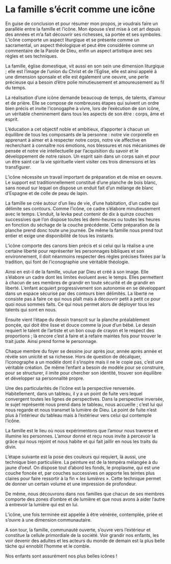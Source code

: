 
# La famille s’écrit comme une icône


   En guise de conclusion et pour résumer mon propos, je voudrais faire un parallèle entre la famille et l’icône. Mon épouse s’est mise à cet art depuis des années et m’a fait découvrir ses richesses, sa portée et ses symboles. L’icône comporte un aspect liturgique et se présente comme un sacramental, un aspect théologique et peut être considérée comme un commentaire de la Parole de Dieu, enfin un aspect artistique avec ses règles et ses techniques.

   La famille, église domestique, vit aussi en son sein une dimension liturgique ; elle est l’image de l’union du Christ et de l’Eglise, elle est ainsi appelé à une dimension sponsale et elle est également une oeuvre, une perle précieuse qui a besoin d’être polie minutieusement et amoureusement au fil du temps.

   La réalisation d’une icône demande beaucoup de temps, de talents, d’amour et de prière. Elle se compose de nombreuses étapes qui suivent un ordre bien précis et invite l’iconogaphe à vivre, lors de l’exécution de son icône, un véritable cheminement dans tous les aspects de son être : corps, âme et esprit.

   L’éducation a cet objectif noble et ambitieux, d’apporter à chacun un équilibre de tous les composants de la personne : notre vie corporelle en apprenant à aimer et à respecter notre corps, notre vie affective en recherchant à connaître nos émotions, nos blessures et nos mécanismes de pensée et notre vie intellectuelle par l’acquisition du savoir et le développement de notre raison. Un esprit sain dans un corps sain et pour un être saint car la vie spirituelle vient visiter ces trois dimensions et les transfigurer.

   L’icône nécessite un travail important de préparation et de mise en oeuvre. Le support est traditionnellement constitué d’une planche de bois blanc, sans noeud sur lequel on dispose un enduit fait d’un mélange de blanc d’Espagne et de colle de peau de lapin.

   La famille se crée autour d’un lieu de vie, d’une habitation, d’un cadre qui délimite ses contours. Comme l’icône, ce cadre s’élabore minutieusement avec le temps. L’enduit, la levka peut contenir de dix à quinze couches successives que l’on dispose toutes les demi-heures ou toutes les heures en fonction du séchage de la couche précédente. Cette préparation de la planche prend donc toute une journée.
De même la famille nous prend tout entier et exige une disponibilité de tous les instants.

   L’icône comporte des canons bien précis et si celui qui la réalise a une certaine liberté pour représenter les personnages bibliques et son environnement, il doit néanmoins respecter des règles précises fixées par la tradition, qui font de l’iconographie une véritable théologie.

   Ainsi en est-il de la famille, voulue par Dieu et créé à son image. Elle s’élabore un cadre dont les limites évoluent avec le temps. Elles permettent à chacun de ses membres de grandir en toute sécurité et de grandir en liberté. L’enfant acquiert progressivement son autonomie en se développant dans un espace sécurisé par des contours bien délimités. La liberté ne consiste pas à faire ce qui nous plaît mais à découvrir petit à petit ce pour quoi nous sommes faits. Ce qui nous permet alors de déployer tous les talents qui sont en nous.

   Ensuite vient l’étape du dessin transcrit sur la planche préalablement ponçée, qui doit être lisse et douce comme la joue d’un bébé. Le dessin requiert le talent de l’artiste et un bon coup de crayon et le respect des proportions ; là encore c’est à faire et à refaire maintes fois pour trouver le trait juste. Ainsi prend forme le personnage.

   Chaque membre du foyer se dessine jour après jour, année après année et révèle son unicité et sa richesse. Hors de question de décalquer, l’iconographe a un modèle dont il s’inspire mais il ne le copie pas, c’est une véritable création. De même l’enfant a besoin de modèle pour se construire, pour se structurer, il imite pour chercher son identité, trouver son équilibre et développer sa personnalité propre.

   Une des particularités de l’icône est la perspective renversée. Habitellement, dans un tableau, il y a un point de fuite vers lequel convergent toutes les lignes de perspectives. Dans la perspective inversée, le sujet représenté nous prend dans le tableau, nous accueille ; c’est lui qui nous regarde et nous transmet la lumière de Dieu. Le point de fuite n’est plus à l’intérieur du tableau mais à l’extérieur vers celui qui contemple l’icône.

   La famille est le lieu où nous expérimentons que l’amour nous traverse et illumine les personnes. L’amour donné et reçu nous invite à percevoir la grâce qui nous rejoint et nous habite et qui fait jaillir en nous les traits du divin.

   L’étape suivante est la pose des couleurs qui requiert, là aussi, une technique bien particulière. La peinture est de la tempéra mélangée à du jaune d’oeuf. On dispose tout d’abord les fonds, le proplasme, qui est une couche foncée et, par couches successives on apporte les teintes plus claires pour faire ressortir à la fin « *les lumières* ». Cette technique permet de donner un certain volume et une impression de profondeur.

   De même, nous découvrons dans nos familles que chacun de ses membres comporte des zones d’ombre et de lumière et que nous avons à aider l’autre à entrevoir la lumière qui est en lui.

   L’icône, une fois terminée est appelée à être vénérée, contemplée, priée et s’ouvre à une dimension communautaire.

   A son tour, la famille, communauté ouverte, s’ouvre vers l’extérieur et constitue la cellule primordiale de la société. Voir grandir nos enfants, les voir devenir des adultes et les acteurs du monde de demain est la plus belle tâche qui ennoblit l’homme et le comble.

Nos enfants sont assurément nos plus belles icônes ! 
